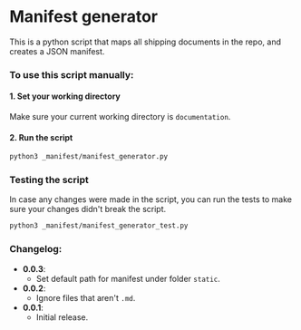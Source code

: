 # Manifest generator

This is a python script that maps all shipping documents in the repo, and creates a JSON manifest.

### To use this script manually:

#### 1. Set your working directory

Make sure your current working directory is `documentation`.

#### 2. Run the script

```bash
python3 _manifest/manifest_generator.py
```

### Testing the script

In case any changes were made in the script, you can run the tests to make sure your changes didn't break the script.

```bash
python3 _manifest/manifest_generator_test.py
```


### Changelog:

- **0.0.3**:
  - Set default path for manifest under folder `static`.
- **0.0.2**:
  - Ignore files that aren't `.md`.
- **0.0.1**:
  - Initial release.